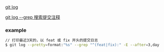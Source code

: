 [git log](http://www.cnblogs.com/gbyukg/archive/2011/12/12/2285419.html)

[git log --grep 搜索提交注释](https://blog.csdn.net/icbm/article/details/73381346)

### example 
```sh
// 打印最近3天的，以 feat 或 fix 开头的提交日志
$ git log --pretty=format:"%s" --grep "^(feat|fix):" -E --after=3,day
```